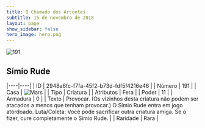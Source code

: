 ```yaml
---
title: O Chamado dos Arcontes
subtitle: 15 de novembro de 2018
layout: page
show_sidebar: false
hero_image: hero.png
---
```


![191](https://cdn.keyforgegame.com/media/card_front/pt/341_191_MMMC6JPJ4H5P_pt.png)

## Símio Rude

|----|----|
| ID | 2948a6fc-f7fa-45f2-b73d-fdf5f4216e46 |
| Número | 191 |
| Casa | ![Mars](https://archonarcana.com/images/thumb/d/de/Mars.png/22px-Mars.png "Marte") |
| Tipo | Criatura |
| Atributos | Fera |
| Poder | 11 |
| Armadura | 0 |
| Texto | Provocar. (Os vizinhos desta criatura não podem ser atacados a menos que tenham provocar.) O Símio Rude entra em jogo atordoado. Luta/Coleta: Você pode sacrificar outra  criatura amiga. Se o fizer, cure completamente o Símio Rude. |
| Raridade | Rara |
